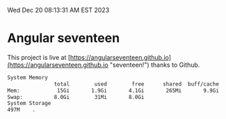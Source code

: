 Wed Dec 20 08:13:31 AM EST 2023

# Angular seventeen


This project is live at [https://angularseventeen.github.io](https://angularseventeen.github.io "seventeen!") thanks to Github.

```bash
System Memory
               total        used        free      shared  buff/cache   available
Mem:            15Gi       1.9Gi       4.1Gi       265Mi       9.9Gi        13Gi
Swap:          8.0Gi        31Mi       8.0Gi
System Storage
497M	.
```
